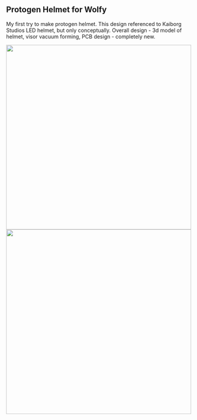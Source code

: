 ## Protogen Helmet for Wolfy

My first try to make protogen helmet. This design referenced to Kaiborg Studios LED helmet, but only conceptually. Overall design - 3d model of helmet, visor vacuum forming, PCB design - completely new. 

<img src="https://user-images.githubusercontent.com/21167984/196177072-51c6e80b-5590-45f8-abb4-22e1199055e4.png" width="500"> <img src="https://user-images.githubusercontent.com/21167984/196176974-dabf1ec8-16f7-4d96-adc2-57a8b124f95e.png" width="500">

